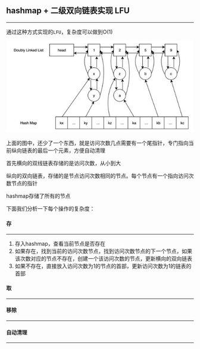 ## hashmap + 二级双向链表实现 LFU

----------------

通过这种方式实现的`LFU`，复杂度可以做到O(1)

<img src='./img/3.jpg'>

上面的图中，还少了一个东西，就是访问次数几点需要有一个尾指针，专门指向当前纵向链表的最后一个元素，方便自动清理

首先横向的双线链表存储的是访问次数，从小到大

纵向的双向链表，存储的是节点访问次数相同的节点。每个节点有一个指向访问次数节点的指针

hashmap存储了所有的节点

下面我们分析一下每个操作的复杂度：



#### 存

-----

1. 存入hashmap，查看当前节点是否存在
2. 如果存在，找到当前的访问次数节点，找到访问次数节点的下一个节点，如果该次数对应的节点不存在，创建一个该访问次数的节点，更新横向的双向链表
3. 如果不存在，直接放入访问次数为1的节点的首部，更新访问次数为1的链表的首部



#### 取

-------





#### 移除

-----





#### 自动清理

----------







